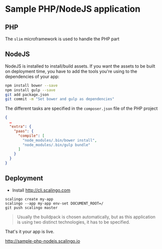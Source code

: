 # Sample PHP/NodeJS application

## PHP

The `slim` microframework is used to handle the PHP part

## NodeJS

NodeJS is installed to install/build assets. If you want the assets to be built on deployment time,
you have to add the tools you're using to the dependencies of your app:

```bash
npm install bower --save
npm install gulp --save
git add package.json
git commit -m "Set bower and gulp as dependencies"
```

The different tasks are specified in the `composer.json` file of the PHP project

```json
{
  …
  "extra": {
    "paas": {
      "compile": [
        "node_modules/.bin/bower install",
        "node_modules/.bin/gulp bundle"
      ]
    }
  }
}
```

## Deployment

* Install http://cli.scalingo.com

```
scalingo create my-app
scalingo --app my-app env-set DOCUMENT_ROOT=/
git push scalingo master
```

> Usually the buildpack is chosen automatically, but as this application is using two distinct technologies, it has to be specified.

That's it your app is live.

http://sample-php-nodejs.scalingo.io
